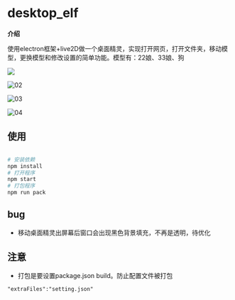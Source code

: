 # desktop_elf

**介绍**

使用electron框架+live2D做一个桌面精灵，实现打开网页，打开文件夹，移动模型，更换模型和修改设置的简单功能。模型有：22娘、33娘、狗

![](F:\learn\desktop_elf\01.png)

![02](F:\learn\desktop_elf\02.png)

![03](F:\learn\desktop_elf\03.png)

![04](F:\learn\desktop_elf\04.png)

## 使用



```bash

# 安装依赖
npm install
# 打开程序
npm start 
# 打包程序
npm run pack
```



## bug

- 移动桌面精灵出屏幕后窗口会出现黑色背景填充，不再是透明，待优化

## 注意

- 打包是要设置package.json build。防止配置文件被打包

```
"extraFiles":"setting.json"
```


